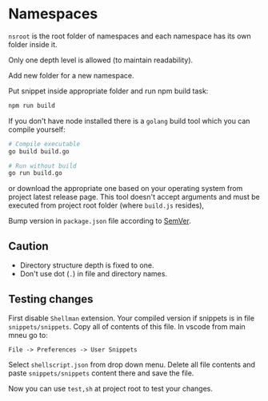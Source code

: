 # Namespaces

`nsroot` is the root folder of namespaces and each namespace has its own folder inside it.

Only one depth level is allowed (to maintain readability).

Add new folder for a new namespace.

Put snippet inside appropriate folder and run npm build task:

```bash
npm run build
```

If you don't have node installed there is a `golang` build tool which you can compile yourself:

```bash
# Compile executable
go build build.go

# Run without build
go run build.go
```

or download the appropriate one based on your operating system from project latest release page. This tool doesn't accept arguments and must be executed from project root folder (where `build.js` resides),

Bump version in `package.json` file according to [SemVer](https://semver.org).

## Caution

- Directory structure depth is fixed to one.
- Don't use dot (`.`) in file and directory names.

## Testing changes

First disable `Shellman` extension. Your compiled version if snippets is in file `snippets/snippets`. Copy all of contents of this file. In vscode from main mneu go to:

```
File -> Preferences -> User Snippets
```

Select `shellscript.json` from drop down menu. Delete all file contents and paste `snippets/snippets` content there and save the file.

Now you can use `test,sh` at project root to test your changes.
